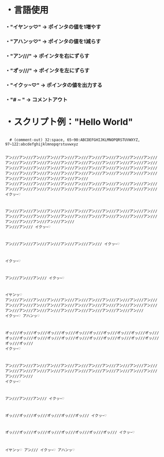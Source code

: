 <h1>・言語使用</h1>


<h3>・"イヤンッ♡" -> ポインタの値を1増やす</h3>

<h3>・"アハンッ♡" -> ポインタの値を1減らす</h3>

<h3>・"アン///" -> ポインタを右にずらす</h3>

<h3>・"オ゙ッ///" -> ポインタを左にずらす</h3>

<h3>・"イクッ~♡" -> ポインタの値を出力する</h3>

<h3>・"# ~ " -> コメントアウト</h3>

<h1>・スクリプト例："Hello World"</h1>

<code>
  # (comment-out) 32:space, 65~90:ABCDEFGHIJKLMNOPQRSTUVWXYZ, 97~122:abcdefghijklmnopqrstuvwxyz
  
  アン///アン///アン///アン///アン///アン///アン///アン///アン///アン///アン///アン///アン///アン///アン///アン///アン///アン///アン///アン///アン///アン///アン///アン///アン///アン///アン///アン///アン///アン///アン///アン///アン///アン///アン///アン///アン///アン///アン///アン///アン///アン///アン///アン///アン///アン///アン///アン///アン///アン///
  アン///アン///アン///アン///アン///アン///アン///アン///アン///アン///アン///アン///アン///アン///アン///アン///アン///アン///アン///アン///アン///アン///
  イクッ~♡
  
  アン///アン///アン///アン///アン///アン///アン///アン///アン///アン///アン///アン///アン///アン///アン///アン///アン///アン///アン///アン///アン///アン///アン///アン///アン///アン///アン///
  アン///アン///
  イクッ~♡
  
  アン///アン///アン///アン///アン///アン///アン///
  イクッ~♡
  
  イクッ~♡
  
  アン///アン///アン///
  イクッ~♡
  
  イヤンッ♡
  アン///アン///アン///アン///アン///アン///アン///アン///アン///アン///アン///アン///アン///アン///アン///アン///アン///アン///アン///アン///アン///アン///アン///アン///アン///アン///アン///アン///アン///アン///アン///アン///
  イクッ~♡
  アハンッ♡
  
  オ゙ッ///オ゙ッ///オ゙ッ///オ゙ッ///オ゙ッ///オ゙ッ///オ゙ッ///オ゙ッ///オ゙ッ///オ゙ッ///オ゙ッ///オ゙ッ///オ゙ッ///オ゙ッ///オ゙ッ///オ゙ッ///オ゙ッ///オ゙ッ///オ゙ッ///オ゙ッ///オ゙ッ///オ゙ッ///オ゙ッ///オ゙ッ///
  イクッ~♡
  
  アン///アン///アン///アン///アン///アン///アン///アン///アン///アン///アン///アン///アン///アン///アン///アン///アン///アン///アン///アン///アン///アン///アン///アン///
  イクッ~♡
  
  アン///アン///アン///
  イクッ~♡
  
  オ゙ッ///オ゙ッ///オ゙ッ///オ゙ッ///オ゙ッ///オ゙ッ///
  イクッ~♡
  
  オ゙ッ///オ゙ッ///オ゙ッ///オ゙ッ///オ゙ッ///オ゙ッ///オ゙ッ///オ゙ッ///
  イクッ~♡
  
  イヤンッ♡
  アン///
  イクッ~♡
  アハンッ♡
</code>
